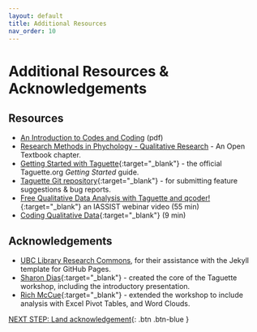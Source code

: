 ```yaml
---
layout: default
title: Additional Resources
nav_order: 10
---
```

# Additional Resources & Acknowledgements

## Resources

- [An Introduction to Codes and Coding](https://www.sagepub.com/sites/default/files/upm-binaries/24614_01_Saldana_Ch_01.pdf) (pdf)
- [Research Methods in Phychology - Qualitative Research](https://opentextbc.ca/researchmethods/chapter/qualitative-research/) - An Open Textbook chapter.
- [Getting Started with Taguette](https://www.taguette.org/getting-started.html){:target="_blank"} - the official Taguette.org _Getting Started_ guide.
- [Taguette Git repository](https://gitlab.com/remram44/taguette){:target="_blank"} - for submitting feature suggestions & bug reports.
- [Free Qualitative Data Analysis with Taguette and qcoder!](https://www.youtube.com/watch?v=OIB_xLlM8Fw){:target="_blank"} an IASSIST webinar video (55 min)
- [Coding Qualitative Data](https://www.youtube.com/watch?v=lYzhgMZii3o){:target="_blank"} (9 min)

## Acknowledgements

- [UBC Library Research Commons](https://github.com/ubc-library-rc/), for their assistance with the Jekyll template for GitHub Pages.
- [Sharon Dias](https://ca.linkedin.com/in/sharonddias){:target="_blank"} - created the core of the Taguette workshop, including the introductory presentation.
- [Rich McCue](https://richmccue.com/){:target="_blank"} - extended the workshop to include analysis with Excel Pivot Tables, and Word Clouds.

[NEXT STEP: Land acknowledgement](land-acknowledgement.html){: .btn .btn-blue }
